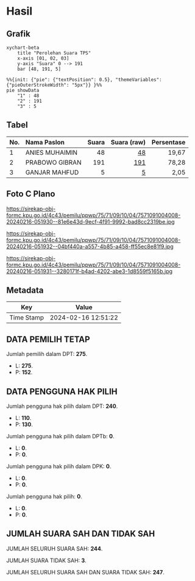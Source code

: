 # Hasil

## Grafik

```mermaid
xychart-beta
    title "Perolehan Suara TPS"
    x-axis [01, 02, 03]
    y-axis "Suara" 0 --> 191
    bar [48, 191, 5]
```

```mermaid
%%{init: {"pie": {"textPosition": 0.5}, "themeVariables": {"pieOuterStrokeWidth": "5px"}} }%%
pie showData
    "1" : 48
    "2" : 191
    "3" : 5
```

## Tabel

| No. | Nama Paslon    | Suara | Suara (raw) | Persentase |
|:--- |:-------------- | -----:| -----------:| ----------:|
| 1   | ANIES MUHAIMIN | 48    | [48][p-1]   | 19,67      |
| 2   | PRABOWO GIBRAN | 191   | [191][p-2]  | 78,28      |
| 3   | GANJAR MAHFUD  | 5     | [5][p-3]    | 2,05       |


[p-1]: https://github.com/gigit-pemilu/pemilu-2024-75-gorontalo/blob/main/pilpres/hitung-suara/sub/75-gorontalo/sub/71-kota-gorontalo/sub/09-hulonthalangi/sub/1004-donggala/sub/008-tps/sub/paslon-1.txt
[p-2]: https://github.com/gigit-pemilu/pemilu-2024-75-gorontalo/blob/main/pilpres/hitung-suara/sub/75-gorontalo/sub/71-kota-gorontalo/sub/09-hulonthalangi/sub/1004-donggala/sub/008-tps/sub/paslon-2.txt
[p-3]: https://github.com/gigit-pemilu/pemilu-2024-75-gorontalo/blob/main/pilpres/hitung-suara/sub/75-gorontalo/sub/71-kota-gorontalo/sub/09-hulonthalangi/sub/1004-donggala/sub/008-tps/sub/paslon-3.txt

## Foto C Plano

https://sirekap-obj-formc.kpu.go.id/4c43/pemilu/ppwp/75/71/09/10/04/7571091004008-20240216-051930--81e6e43d-9ecf-4f91-9992-bad8cc2319be.jpg

https://sirekap-obj-formc.kpu.go.id/4c43/pemilu/ppwp/75/71/09/10/04/7571091004008-20240216-051932--04bf440a-a557-4b85-a458-ff55ec8e81f9.jpg

https://sirekap-obj-formc.kpu.go.id/4c43/pemilu/ppwp/75/71/09/10/04/7571091004008-20240216-051931--3280171f-b4ad-4202-abe3-1d8559f5165b.jpg


## Metadata

| Key        | Value               |
| ---------- | ------------------- |
| Time Stamp | 2024-02-16 12:51:22 |


## DATA PEMILIH TETAP

Jumlah pemilih dalam DPT: **275**.
 * L: **275**.
 * P: **152**.

## DATA PENGGUNA HAK PILIH

Jumlah pengguna hak pilih dalam DPT: **240**.
 * L: **110**.
 * P: **130**.

Jumlah pengguna hak pilih dalam DPTb: **0**.
 * L: **0**.
 * P: **0**.

Jumlah pengguna hak pilih dalam DPK: **0**.
 * L: **0**.
 * P: **0**.

Jumlah pengguna hak pilih: **0**.
 * L: **0**.
 * P: **0**.

## JUMLAH SUARA SAH DAN TIDAK SAH

JUMLAH SELURUH SUARA SAH: **244**.

JUMLAH SUARA TIDAK SAH: **3**.

JUMLAH SELURUH SUARA SAH DAN SUARA TIDAK SAH: **247**.


